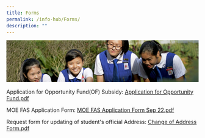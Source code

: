 ```yaml
---
title: Forms
permalink: /info-hub/Forms/
description: ""
---
```

![](/images/Learning-@-St-Nicks_v2.jpg)


Application for Opportunity Fund(OF) Subsidy: [Application for Opportunity Fund.pdf](/files/Application%20for%20Opportunity%20Fund.pdf)

MOE FAS Application Form: [MOE FAS Application Form Sep 22.pdf](/files/GGAS_Application%20Form.pdf)

Request form for updating of student's official Address: [Change of Address Form.pdf](/files/Change%20of%20Address%20Form.pdf)
